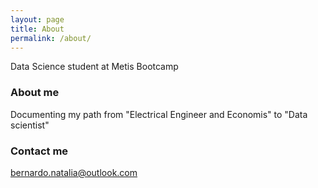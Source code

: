 ```yaml
---
layout: page
title: About
permalink: /about/
---
```


Data Science student at Metis Bootcamp

### About me

Documenting my path from "Electrical Engineer and Economis" to "Data scientist"

### Contact me

[bernardo.natalia@outlook.com](mailto:bernardo.natalia@outlook.com)
